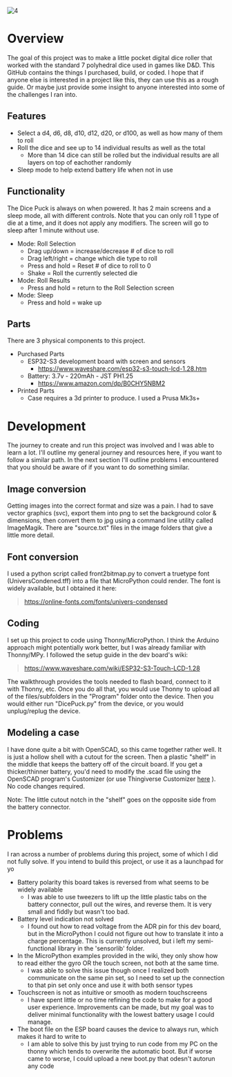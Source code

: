 
![4](https://github.com/user-attachments/assets/768a00d0-34cc-4d1b-8024-3cbc48cc9e8e)

# Overview
The goal of this project was to make a little pocket digital dice roller that worked with the standard 7 polyhedral dice used in games like D&D. This GitHub contains the things I purchased, build, or coded. I hope that if anyone else is interested in a project like this, they can use this as a rough guide. Or maybe just provide some insight to anyone interested into some of the challenges I ran into.

## Features
- Select a d4, d6, d8, d10, d12, d20, or d100, as well as how many of them to roll
- Roll the dice and see up to 14 individual results as well as the total
    - More than 14 dice can still be rolled but the individual results are all layers on top of eachother randomly
- Sleep mode to help extend battery life when not in use

## Functionality
The Dice Puck is always on when powered. It has 2 main screens and a sleep mode, all with different controls. Note that you can only roll 1 type of die at a time, and it does not apply any modifiers. The screen will go to sleep after 1 minute without use.
- Mode: Roll Selection
    - Drag up/down = increase/decrease # of dice to roll
    - Drag left/right = change which die type to roll
    - Press and hold  = Reset # of dice to roll to 0
    - Shake = Roll the currently selected die
- Mode: Roll Results
    - Press and hold = return to the Roll Selection screen
- Mode: Sleep
    - Press and hold = wake up

## Parts
There are 3 physical components to this project.

- Purchased Parts
    - ESP32-S3 development board with screen and sensors
        - https://www.waveshare.com/esp32-s3-touch-lcd-1.28.htm
    - Battery: 3.7v - 220mAh - JST PH1.25
        - https://www.amazon.com/dp/B0CHY5NBM2
- Printed Parts
    - Case requires a 3d printer to produce. I used a Prusa Mk3s+

# Development
The journey to create and run this project was involved and I was able to learn a lot. I'll outline my general journey and resources here, if you want to follow a similar path. In the next section I'll outline problems I encountered that you should be aware of if you want to do something similar.

## Image conversion
Getting images into the correct format and size was a pain. I had to save vector graphics (svc), export them into png to set the background color & dimensions, then convert them to jpg using a command line utility called ImageMagik. There are "source.txt" files in the image folders that give a little more detail.

## Font conversion
I used a python script called front2bitmap.py to convert a truetype font (UniversCondened.tff) into a file that MicroPython could render. The font is widely available, but I obtained it here:

> https://online-fonts.com/fonts/univers-condensed

## Coding
I set up this project to code using Thonny/MicroPython. I think the Arduino approach might potentially work better, but I was already familiar with Thonny/MPy. I followed the setup guide in the dev board's wiki:

> https://www.waveshare.com/wiki/ESP32-S3-Touch-LCD-1.28

The walkthrough provides the tools needed to flash board, connect to it with Thonny, etc. Once you do all that, you would use Thonny to upload all of the files/subfolders in the "Program" folder onto the device. Then you would either run "DicePuck.py" from the device, or you would unplug/replug the device.

## Modeling a case
I have done quite a bit with OpenSCAD, so this came together rather well. It is just a hollow shell with a cutout for the screen. Then a plastic "shelf" in the middle that keeps the battery off of the circuit board. If you get a thicker/thinner battery, you'd need to modify the .scad file using the OpenSCAD program's Customizer (or use Thingiverse Customizer [here](https://www.thingiverse.com/thing:6726376) ). No code changes required.

Note: The little cutout notch in the "shelf" goes on the opposite side from the battery connector.

# Problems
I ran across a number of problems during this project, some of which I did not fully solve. If you intend to build this project, or use it as a launchpad for yo
- Battery polarity this board takes is reversed from what seems to be widely available
    - I was able to use tweezers to lift up the little plastic tabs on the battery connector, pull out the wires, and reverse them. It is very small and fiddly but wasn't too bad.
- Battery level indication not solved
    - I found out how to read voltage from the ADR pin for this dev board, but in the MicroPython I could not figure out how to translate it into a charge percentage. This is currently unsolved, but i left my semi-functional library in the 'sensorlib' folder.
- In the MicroPython examples provided in the wiki, they only show how to read either the gyro OR the touch screen, not both at the same time.
    - I was able to solve this issue though once I realized both communicate on the same pin set, so I need to set up the connection to that pin set only once and use it with both sensor types
- Touchscreen is not as intuitive or smooth as modern touchscreens
    - I have spent little or no time refining the code to make for a good user experience. Improvements can be made, but my goal was to deliver minimal functionality with the lowest battery usage I could manage.
- The boot file on the ESP board causes the device to always run, which makes it hard to write to
    - I am able to solve this by just trying to run code from my PC on the thonny which tends to overwrite the automatic boot. But if worse came to worse, I could upload a new boot.py that odesn't autorun any code

